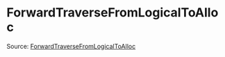 # ForwardTraverseFromLogicalToAlloc

Source: [ForwardTraverseFromLogicalToAlloc](../../../csrc/tensor_metadata.cpp#L27)
